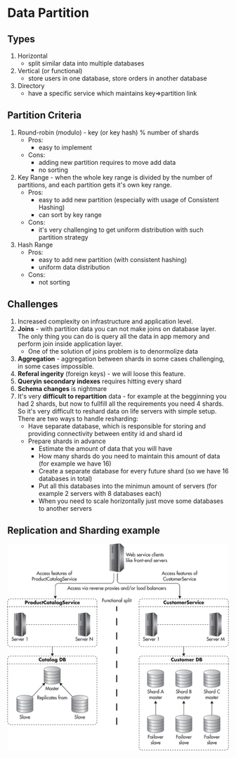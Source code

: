 # Data Partition

## Types
1. Horizontal
    * split similar data into multiple databases
1. Vertical (or functional)
    * store users in one database, store orders in another database
1. Directory
    * have a specific service which maintains key=>partition link

## Partition Criteria
1. Round-robin (modulo) - key (or key hash) % number of shards
    * Pros:
        * easy to implement
    * Cons:
        * adding new partition requires to move add data
        * no sorting
1. Key Range - when the whole key range is divided by the number of partitions, and each partition gets it's own key range.
    * Pros:
        * easy to add new partition (especially with usage of Consistent Hashing)
        * can sort by key range
    * Cons:
        * it's very challenging to get uniform distribution with such partition strategy
1. Hash Range
    * Pros:
        * easy to add new partition (with consistent hashing)
        * uniform data distribution
    * Cons:
        * not sorting

## Challenges
1. Increased complexity on infrastructure and application level.
1. **Joins** - with partition data you can not make joins on database layer. The only thing you can do is query all the data in app memory and perform join inside application layer.
    * One of the solution of joins problem is to denormolize data
1. **Aggregation** - aggregation between shards in some cases challenging, in some cases impossible.
1. **Referal ingerity** (foreign keys) - we will loose this feature.
1. **Queryin secondary indexes** requires hitting every shard
1. **Schema changes** is nightmare
1. It's very **difficult to repartition** data - for example at the begginning you had 2 shards, but now to fullfill all the requirements you need 4 shards. So it's very difficult to reshard data on life servers with simple setup. There are two ways to handle resharding:
    * Have separate database, which is responsible for storing and providing connectivity between entity id and shard id
    * Prepare shards in advance
        * Estimate the amount of data that you will have
        * How many shards do you need to maintain this amount of data (for example we have 16)
        * Create a separate database for every future shard (so we have 16 databases in total)
        * Put all this databases into the minimun amount of servers (for example 2 servers with 8 databases each)
        * When you need to scale horizontally just move some databases to another servers


## Replication and Sharding example
![Replication and Sharing](./img/replication-and-sharding.jpg)

